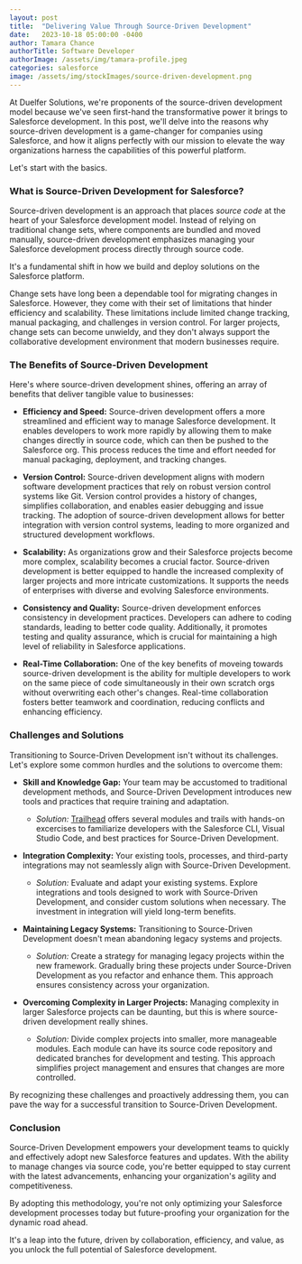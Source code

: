 ```yaml
---
layout: post
title:  "Delivering Value Through Source-Driven Development"
date:   2023-10-18 05:00:00 -0400
author: Tamara Chance
authorTitle: Software Developer
authorImage: /assets/img/tamara-profile.jpeg
categories: salesforce
image: /assets/img/stockImages/source-driven-development.png
---
```

At Duelfer Solutions, we're proponents of the source-driven development model because we've seen first-hand the transformative
power it brings to Salesforce development. In this post, we'll delve into the reasons why source-driven development is a game-changer for companies using Salesforce, and how it aligns perfectly with our mission to elevate the way organizations harness the capabilities of this powerful platform.

Let's start with the basics. 

### What is Source-Driven Development for Salesforce?

Source-driven development is an approach that places _source code_ at the heart of your Salesforce development model. Instead of relying on traditional change sets, where components are bundled and moved manually, source-driven development emphasizes managing your Salesforce development process directly through source code. 

It's a fundamental shift in how we build and deploy solutions on the Salesforce platform.

Change sets have long been a dependable tool for migrating changes in Salesforce. However, they come with their set of limitations that hinder efficiency and scalability. These limitations include limited change tracking, manual packaging, and challenges in version control. For larger projects, change sets can become unwieldy, and they don't always support the collaborative development environment that modern businesses require.

### The Benefits of Source-Driven Development

Here's where source-driven development shines, offering an array of benefits that deliver tangible value to businesses:

- **Efficiency and Speed:** Source-driven development offers a more streamlined and efficient way to manage Salesforce development. It enables developers to work more rapidly by allowing them to make changes directly in source code, which can then be pushed to the Salesforce org. This process reduces the time and effort needed for manual packaging, deployment, and tracking changes.

- **Version Control:** Source-driven development aligns with modern software development practices that rely on robust version control systems like Git. Version control provides a history of changes, simplifies collaboration, and enables easier debugging and issue tracking. The adoption of source-driven development allows for better integration with version control systems, leading to more organized and structured development workflows.

- **Scalability:** As organizations grow and their Salesforce projects become more complex, scalability becomes a crucial factor. Source-driven development is better equipped to handle the increased complexity of larger projects and more intricate customizations. It supports the needs of enterprises with diverse and evolving Salesforce environments.

- **Consistency and Quality:** Source-driven development enforces consistency in development practices. Developers can adhere to coding standards, leading to better code quality. Additionally, it promotes testing and quality assurance, which is crucial for maintaining a high level of reliability in Salesforce applications.

- **Real-Time Collaboration:** One of the key benefits of moveing towards source-driven development is the ability for multiple developers to work on the same piece of code simultaneously in their own scratch orgs without overwriting each other's changes. Real-time collaboration fosters better teamwork and coordination, reducing conflicts and enhancing efficiency.

### Challenges and Solutions

Transitioning to Source-Driven Development isn't without its challenges. Let's explore some common hurdles and the solutions to overcome them:

- **Skill and Knowledge Gap:** Your team may be accustomed to traditional development methods, and Source-Driven Development introduces new tools and practices that require training and adaptation. 

   - _Solution:_ [Trailhead](https://trailhead.salesforce.com/content/learn/modules/sfdx_dev_model/sfdx_dev_model_sdd) offers several modules and trails with hands-on excercises to familiarize developers with the Salesforce CLI, Visual Studio Code, and best practices for Source-Driven Development.

- **Integration Complexity:** Your existing tools, processes, and third-party integrations may not seamlessly align with Source-Driven Development.

   - _Solution:_ Evaluate and adapt your existing systems. Explore integrations and tools designed to work with Source-Driven Development, and consider custom solutions when necessary. The investment in integration will yield long-term benefits.

- **Maintaining Legacy Systems:** Transitioning to Source-Driven Development doesn't mean abandoning legacy systems and projects.

   - _Solution:_ Create a strategy for managing legacy projects within the new framework. Gradually bring these projects under Source-Driven Development as you refactor and enhance them. This approach ensures consistency across your organization.

- **Overcoming Complexity in Larger Projects:** Managing complexity in larger Salesforce projects can be daunting, but this is where source-driven development really shines.

   - _Solution:_ Divide complex projects into smaller, more manageable modules. Each module can have its source code repository and dedicated branches for development and testing. This approach simplifies project management and ensures that changes are more controlled.

By recognizing these challenges and proactively addressing them, you can pave the way for a successful transition to Source-Driven Development.

### Conclusion

Source-Driven Development empowers your development teams to quickly and effectively adopt new Salesforce features and updates. With the ability to manage changes via source code, you're better equipped to stay current with the latest advancements, enhancing your organization's agility and competitiveness.

By adopting this methodology, you're not only optimizing your Salesforce development processes today but future-proofing your organization for the dynamic road ahead.

It's a leap into the future, driven by collaboration, efficiency, and value, as you unlock the full potential of Salesforce development.
